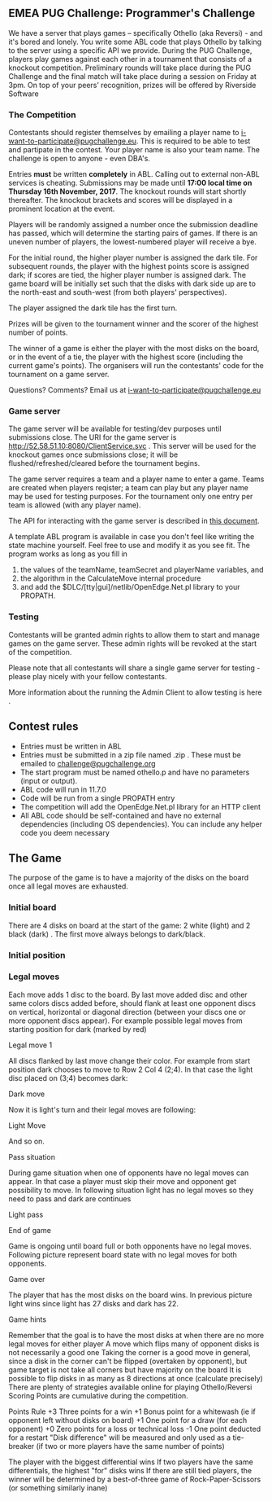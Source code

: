 ## EMEA PUG Challenge: Programmer's Challenge

We have a server that plays games – specifically Othello (aka Reversi) - and it's bored and lonely.
You write some ABL code that plays Othello by talking to the server using a specific API we provide. During the PUG Challenge, players play games against each other in a tournament that consists of a knockout competition. Preliminary rounds will take place during the PUG Challenge and the final match will take place during a session on Friday at 3pm.
On top of your peers’ recognition, prizes will be offered by Riverside Software

### The Competition

Contestants should register themselves by emailing a player name to i-want-to-participate@pugchallenge.eu. This is required to be able to test and partipate in the contest. Your player name is also your team name. The challenge is open to anyone - even DBA's.

Entries **must** be written **completely** in ABL. Calling out to external non-ABL services is cheating. Submissions may be made until **17:00 local time on Thursday 16th November, 2017**. The knockout rounds will start shortly thereafter. The knockout brackets and scores will be displayed in a prominent location at the event.

Players will be randomly assigned a number once the submission deadline has passed, which will determine the starting pairs of games. If there is an uneven number of players, the lowest-numbered player will receive a bye.

For the initial round, the higher player number is assigned the dark tile. For subsequent rounds, the player with the highest points score is assigned dark; if scores are tied, the higher player number is assigned dark. The game board will be initially set such that the disks with dark side up are to the north-east and south-west (from both players' perspectives).

The player assigned the dark tile has the first turn.

Prizes will be given to the tournament winner and the scorer of the highest number of points.

The winner of a game is either the player with the most disks on the board, or in the event of a tie, the player with the highest score (including the current game's points). The organisers will run the contestants' code for the tournament on a game server.

Questions? Comments? Email us at i-want-to-participate@pugchallenge.eu

### Game server

The game server will be available for testing/dev purposes until submissions close. The URI for the game server is http://52.58.51.10:8080/ClientService.svc . This server will be used for the knockout games once submissions close; it will be flushed/refreshed/cleared before the tournament begins.

The game server requires a team and a player name to enter a game. Teams are created when players reqister; a team can play but any player name may be used for testing purposes. For the tournament only one entry per team is allowed (with any player name).

The API for interacting with the game server is described in [this document](pug_challenge_api.pdf).

A template ABL program is available in case you don't feel like writing the state machine yourself. Feel free to use and modify it as you see fit. The program works as long as you fill in
1. the values of the teamName, teamSecret and playerName variables, and
2. the algorithm in the CalculateMove internal procedure
3. and add the $DLC/[tty|gui]/netlib/OpenEdge.Net.pl library to your PROPATH.

### Testing

Contestants will be granted admin rights to allow them to start and manage games on the game server. These admin rights will be revoked at the start of the competition.

Please note that all contestants will share a single game server for testing - please play nicely with your fellow contestants.

More information about the running the Admin Client to allow testing is here .

## Contest rules

* Entries must be written in ABL
* Entries must be submitted in a zip file named <player>.zip . These must be emailed to challenge@pugchallenge.org
* The start program must be named othello.p and have no parameters (input or output).
* ABL code will run in 11.7.0
* Code will be run from a single PROPATH entry
* The competition will add the OpenEdge.Net.pl library for an HTTP client
* All ABL code should be self-contained and have no external dependencies (including OS dependencies). You can include any helper code you deem necessary


## The Game

The purpose of the game is to have a majority of the disks on the board once all legal moves are exhausted.

### Initial board

There are 4 disks on board at the start of the game: 2 white (light) and 2 black (dark) . The first move always belongs to dark/black.

### Initial position

### Legal moves

Each move adds 1 disc to the board. By last move added disc and other same colors discs added before, should flank at least one opponent discs on vertical, horizontal or diagonal direction (between your discs one or more opponent discs appear). For example possible legal moves from starting position for dark (marked by red)

Legal move 1

All discs flanked by last move change their color. For example from start position dark chooses to move to Row 2 Col 4 (2;4). In that case the light disc placed on (3;4) becomes dark:

Dark move

Now it is light's turn and their legal moves are following:

Light Move 

And so on.

Pass situation

During game situation when one of opponents have no legal moves can appear. In that case a player must skip their move and opponent get possibility to move. In following situation light has no legal moves so they need to pass and dark are continues

Light pass

End of game

Game is ongoing until board full or both opponents have no legal moves. Following picture represent board state with no legal moves for both opponents.

Game over

The player that has the most disks on the board wins. In previous picture light wins since light has 27 disks and dark has 22.

Game hints

Remember that the goal is to have the most disks at when there are no more legal moves for either player
A move which flips many of opponent disks is not necessarily a good one
Taking the corner is a good move in general, since a disk in the corner can't be flipped (overtaken by opponent), but game target is not take all corners but have majority on the board
It is possible to flip disks in as many as 8 directions at once (calculate precisely)
There are plenty of strategies available online for playing Othello/Reversi
Scoring
Points are cumulative during the competition.

Points	Rule
+3	Three points for a win
+1	Bonus point for a whitewash (ie if opponent left without disks on board)
+1	One point for a draw (for each opponent)
+0	Zero points for a loss or technical loss
-1	One point deducted for a restart
"Disk difference" will be measured and only used as a tie-breaker (if two or more players have the same number of points)

The player with the biggest differential wins
If two players have the same differentials, the highest "for" disks wins
If there are still tied players, the winner will be determined by a best-of-three game of Rock-Paper-Scissors (or something similarly inane)
